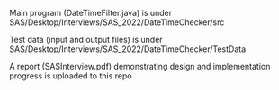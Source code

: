 Main program (DateTimeFilter.java) is under SAS/Desktop/Interviews/SAS_2022/DateTimeChecker/src

Test data (input and output files) is under SAS/Desktop/Interviews/SAS_2022/DateTimeChecker/TestData

A report (SASInterview.pdf) demonstrating design and implementation progress is uploaded to this repo 
